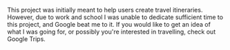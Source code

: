 This project was initially meant to help users create travel itineraries. However, due to work and school I was unable to dedicate sufficient time to this project, and Google beat me to it. If you would like to get an idea of what I was going for, or possibly you're interested in travelling, check out Google Trips. 